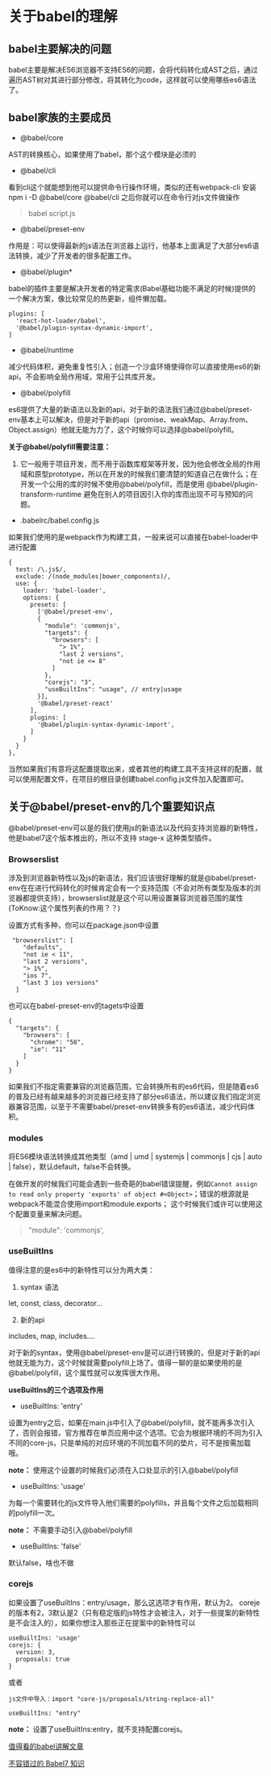# 关于babel的理解

## babel主要解决的问题

babel主要是解决ES6浏览器不支持ES6的问题，会将代码转化成AST之后，通过遍历AST树对其进行部分修改，将其转化为code，这样就可以使用哪些es6语法了。

## babel家族的主要成员

- @babel/core

AST的转换核心，如果使用了babel，那个这个模块是必须的

- @babel/cli 

看到cli这个就能想到他可以提供命令行操作环境，类似的还有webpack-cli
安装 npm i -D @babel/core @babel/cli 之后你就可以在命令行对js文件做操作
> babel script.js

- @babel/preset-env

作用是：可以使得最新的js语法在浏览器上运行，他基本上面满足了大部分es6语法转换，减少了开发者的很多配置工作。

- @babel/plugin*

babel的插件主要是解决开发者的特定需求(Babel基础功能不满足的时候)提供的一个解决方案，像比较常见的热更新，组件懒加载。
```
plugins: [
  'react-hot-loader/babel',
  '@babel/plugin-syntax-dynamic-import',
]
```

- @babel/runtime

减少代码体积，避免重复性引入；创造一个沙盒环境使得你可以直接使用es6的新api，不会影响全局作用域，常用于公共库开发。


- @babel/polyfill

es6提供了大量的新语法以及新的api，对于新的语法我们通过@babel/preset-env基本上可以解决，但是对于新的api（promise、weakMap、Array.from、Object.assign）他就无能为力了，这个时候你可以选择@babel/polyfill。

 **关于@babel/polyfill需要注意：**

1. 它一般用于项目开发，而不用于函数库框架等开发，因为他会修改全局的作用域和原型prototype，所以在开发的时候我们要清楚的知道自己在做什么；在开发一个公用的库的时候不使用@babel/polyfill，而是使用 @babel/plugin-transform-runtime
避免在别人的项目因引入你的库而出现不可与预知的问题。

- .babelrc/babel.config.js

如果我们使用的是webpack作为构建工具，一般来说可以直接在babel-loader中进行配置
```
{
  test: /\.js$/,
  exclude: /(node_modules|bower_components)/,
  use: {
    loader: 'babel-loader',
    options: {
      presets: [
        ['@babel/preset-env', 
        {
          "module": 'commonjs',
          "targets": {
            "browsers": [
              "> 1%",
              "last 2 versions",
              "not ie <= 8"
            ]
          },
          "corejs": "3",
          "useBuiltIns": "usage", // entry|usage
        }], 
        '@babel/preset-react'
      ],
      plugins: [
        '@babel/plugin-syntax-dynamic-import',
      ]
    }
  }
},
```
当然如果我们有意将这配置提取出来，或者其他的构建工具不支持这样的配置，就可以使用配置文件，在项目的根目录创建babel.config.js文件加入配置即可。

## 关于@babel/preset-env的几个重要知识点

@babel/preset-env可以是的我们使用js的新语法以及代码支持浏览器的新特性，他是babel7这个版本推出的，所以不支持 stage-x 这种类型插件。

### Browserslist

涉及到浏览器新特性以及js的新语法，我们应该很好理解的就是@babel/preset-env在在进行代码转化的时候肯定会有一个支持范围（不会对所有类型及版本的浏览器都提供支持），browserslist就是这个可以用设置兼容浏览器范围的属性(ToKnow:这个属性列表的作用？？)

设置方式有多种，你可以在package.json中设置
```
 "browserslist": [
    "defaults",
    "not ie < 11",
    "last 2 versions",
    "> 1%",
    "ios 7",
    "last 3 ios versions"
  ]
```
也可以在babel-preset-env的tagets中设置
```
{
  "targets": {
    "browsers": [
      "chrome": "58",
      "ie": "11"
    ]
  }
}
```
如果我们不指定需要兼容的浏览器范围，它会转换所有的es6代码，但是随着es6的普及已经有越来越多的浏览器已经支持了部分es6语法，所以建议我们指定浏览器兼容范围，以至于不需要babel/preset-env转换多有的es6语法，减少代码体积。

### modules

将ES6模块语法转换成其他类型（amd | umd | systemjs | commonjs | cjs | auto | false），默认default，false不会转换。

在做开发的时候我们可能会遇到一些奇葩的babel错误提醒，例如```Cannot assign to read only property 'exports' of object #<Object>```；错误的根源就是webpack不能混合使用import和module.exports；
这个时候我们或许可以使用这个配置变量来解决问题。

> "module": 'commonjs',

### useBuiltIns

值得注意的是es6中的新特性可以分为两大类：

1. syntax 语法
  
  let, const, class, decorator...

2. 新的api

  includes, map, includes....

对于新的syntax，使用@babel/preset-env是可以进行转换的，但是对于新的api他就无能为力，这个时候就需要polyfill上场了。值得一聊的是如果使用的是@babel/polyfill，这个属性就可以发挥很大作用。

**useBuiltIns的三个选项及作用**

- useBuiltIns: 'entry'

设置为entry之后，如果在main.js中引入了@babel/polyfill，就不能再多次引入了，否则会报错，官方推荐在单页应用中这个选项。它会为根据环境的不同为引入不同的core-js，只是单纯的对应环境的不同加载不同的垫片，可不是按需加载哦。

**note：** 使用这个设置的时候我们必须在入口处显示的引入@babel/polyfill

- useBuiltIns: 'usage'

为每一个需要转化的js文件导入他们需要的polyfills，并且每个文件之后加载相同的polyfill一次。

**note：** 不需要手动引入@babel/polyfill

- useBuiltIns: 'false'

默认false，啥也不做

### corejs

如果设置了useBuiltIns：entry/usage，那么这选项才有作用，默认为2。
coreje的版本有2，3默认是2（只有稳定版的js特性才会被注入，对于一些提案的新特性是不会注入的），如果你想注入那些正在提案中的新特性可以
```
useBuiltIns: 'usage'
corejs: { 
  version: 3, 
  proposals: true
}
```
或者
```
js文件中导入：import "core-js/proposals/string-replace-all"

useBuiltIns: "entry"
```
**note：** 设置了useBuiltIns:entry，就不支持配置corejs。


[值得看的babel讲解文章](<https://zhuanlan.zhihu.com/p/58624930>)

[不容错过的 Babel7 知识](<https://juejin.im/post/5ddff3abe51d4502d56bd143#heading-8>)